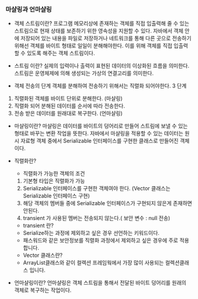 ### 마샬링과 언마샬링

- 객체 스트림이란?
  프로그램 메모리상에 존재하는 객체를 직접 입출력해 줄 수 있는 스트림으로 현재 상태를 보존하기 위한 영속성을 지원할 수 있다.
  자바에서 객체 안에 저장되어 있는 내용을 파일로 저장하거나 네트워크를 통해 다른 곳으로 전송하기 위해선 객체를 바이트 형태로 일일이 분해해야한다.
  이를 위해 객체를 직접 입출력 할 수 있도록 해주는 객체 스트림이다.
- 스트림 이란?
 실제의 입력이나 출력이 표현된 데이터의 이상화된 흐름을 의미한다. 스트림은 운영체제에 의해 생성되는 가상의 연결고리를 의미한다.
 
- 객체 전송의 단계
  객체를 분해하여 전송하기 위해서는 직렬화 되어야한다.
3 단계
1. 직렬화된 객체를 바이트 단위로 분해한다. (마샬링)
2. 직렬화 되어 분해된 데이터를 순서에 따라 전송한다.
3. 전송 받은 데이터를 원래대로 복구한다. (언마샬링)

- 마샬링이란?
  마샬링은 데이터를 바이트의 덩어리로 만들어 스트림에 보낼 수 있는 형태로 바꾸는 변환 작업을 뜻한다.
  자바에서 마샬링을 적용할 수 있는 데이터는 원시 자료형 객체 중에서 Serializable 인터페이스를 구현한 클래스로 만들어진 객체이다.

- 직렬화란?
  * 직렬화가 가능한 객체의 조건
  1. 기본형 타입은 직렬화가 가능
  2. Serializable 인터페이스를 구현한 객체여야 한다. (Vector 클래스는 Serializable 인터페이스 구현)
  3. 해당 객체의 멤버들 중에 Serializable 인터페이스가 구현되지 않은게 존재하면 안된다.
  4. transient 가 사용된 멤버는 전송되지 않는다.( 보안 변수 : null 전송)
  
  * transient 란?
  - Serialize하는 과정에 제외하고 싶은 경우 선언하는 키워드이다.
  - 패스워드와 같은 보안정보를 직렬화 과정에서 제외하고 싶은 경우에 주로 적용합니다.
  
  * Vector 클래스란?
  - ArrayList클래스와 같이 컬렉션 프레임웍에서 가장 많이 사용되는 컬렉션클래스 입니다.

- 언마샬링이란?
  언마샬링은 객체 스트림을 통해서 전달된 바이트 덩어리를 원래의 객체로 복구하는 작업이다.
 
